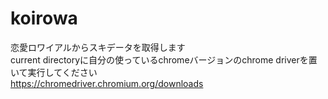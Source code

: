 # koirowa
恋愛ロワイアルからスキデータを取得します  
current directoryに自分の使っているchromeバージョンのchrome driverを置いて実行してください  
https://chromedriver.chromium.org/downloads

